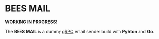 # BEES MAIL

**WORKING IN PROGRESS!**

The **BEES MAIL** is a dummy [gRPC](https://grpc.io/) email sender build with **Pyhton** and **Go**.
